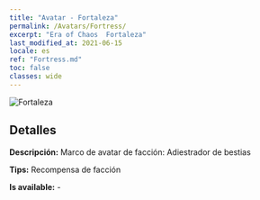```yaml
---
title: "Avatar - Fortaleza"
permalink: /Avatars/Fortress/
excerpt: "Era of Chaos  Fortaleza"
last_modified_at: 2021-06-15
locale: es
ref: "Fortress.md"
toc: false
classes: wide
---
```

 ![Fortaleza](/images/a/avatarFrame_46.png)

## Detalles

 **Descripción:** Marco de avatar de facción: Adiestrador de bestias 

 **Tips:** Recompensa de facción 

 **Is available:**  - 

